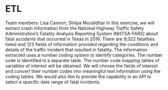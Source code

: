 # ETL

Team members:  Lisa Cannon, Shilpa Muralidhar
In this exercise, we will extract crash information from the National Highway Traffic Safety Administration’s Fatality Analysis Reporting System (NHTSA-FARS) about fatal accidents that occurred in Texas in 2016.  There are 9,022 fatalities listed and 123 fields of information provided regarding the conditions and details of the traffic incident that resulted in fatality. The information extracted uses a number coding system to identify categories.  The number code is identified in a separate table.  The number code mapping tables of variables of interest will be obtained.
We will choose the fields of interest and convert their number codes into meaningful text information using the coding tables.  We would also like to provide the capability in an API to select a specific date range of fatal incidents.

